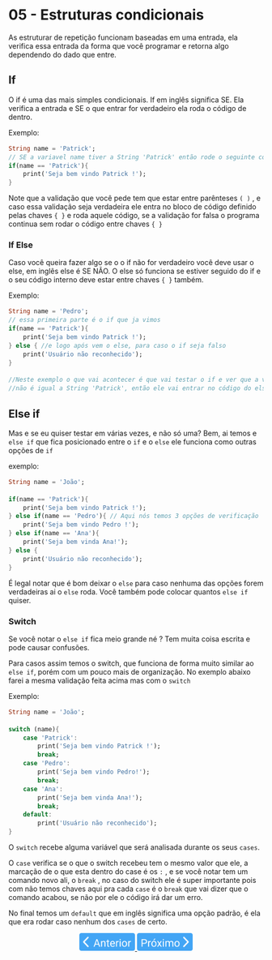 # 05 - Estruturas condicionais

As estruturar de repetição funcionam baseadas em uma entrada, ela verifica essa entrada da forma que você programar e retorna algo dependendo do dado que entre.

## If

O if é uma das mais simples condicionais. If em inglês significa SE. Ela verifica a entrada e SE o que entrar for verdadeiro ela roda o código de dentro.

Exemplo:

```dart
String name = 'Patrick';
// SE a variavel name tiver a String 'Patrick' então rode o seguinte código
if(name == 'Patrick'){
	print('Seja bem vindo Patrick !');
}
```

Note que a validação que você pede tem que estar entre parênteses `( )` , e caso essa validação seja verdadeira ele entra no bloco de código definido pelas chaves `{ }` e roda aquele código, se a validação for falsa o programa continua sem rodar o código entre chaves `{ }`

### If Else

Caso você queira fazer algo se o o if não for verdadeiro você deve usar o else, em inglês else é SE NÃO. O else só funciona se estiver seguido do if e o seu código interno deve estar entre chaves `{ }` também.

Exemplo:

```dart
String name = 'Pedro';
// essa primeira parte é o if que ja vimos
if(name == 'Patrick'){
	print('Seja bem vindo Patrick !');
} else { //e logo após vem o else, para caso o if seja falso
	print('Usuário não reconhecido');
}

//Neste exemplo o que vai acontecer é que vai testar o if e ver que a variavel name
//não é igual a String 'Patrick', então ele vai entrar no código do else
```

## Else if

Mas e se eu quiser testar em várias vezes, e não só uma? Bem, ai temos e `else if` que fica posicionado entre o `if` e o `else` ele funciona como outras opções de `if`

exemplo:

```dart
String name = 'João';

if(name == 'Patrick'){
	print('Seja bem vindo Patrick !');
} else if(name == 'Pedro'){ // Aqui nós temos 3 opções de verificação
	print('Seja bem vindo Pedro !');
} else if(name == 'Ana'){
	print('Seja bem vinda Ana!');
} else {
	print('Usuário não reconhecido');
}
```

É legal notar que é bom deixar o `else` para caso nenhuma das opções forem verdadeiras ai o `else` roda. Você também pode colocar quantos `else if` quiser.

### Switch

Se você notar o `else if` fica meio grande né ? Tem muita coisa escrita e pode causar confusões.

Para casos assim temos o switch, que funciona de forma muito similar ao `else if`, porém com um pouco mais de organização. No exemplo abaixo farei a mesma validação feita acima mas com o `switch`

Exemplo:

```dart
String name = 'João';

switch (name){
	case 'Patrick':
		print('Seja bem vindo Patrick !');
		break;
	case 'Pedro':
		print('Seja bem vindo Pedro!');
		break;
	case 'Ana':
		print('Seja bem vinda Ana!');
		break;
	default:
		print('Usuário não reconhecido');
}
```

O `switch` recebe alguma variável que será analisada durante os seus `cases`.

O `case` verifica se o que o switch recebeu tem o mesmo valor que ele, a marcação de o que esta dentro do case é os `:` , e se você notar tem um comando novo ali, o `break` , no caso do switch ele é super importante pois com não temos chaves aqui pra cada `case` é o `break` que vai dizer que o comando acabou, se não por ele o código irá dar um erro.

No final temos um `default` que em inglês significa uma opção padrão, é ela que era rodar caso nenhum dos `cases` de certo.

<p align="center">
  <a href="04-Operadores.md">
    <img src="../../4noobsAssets/anterior.svg" height=35>
  </a>
  <a href="06-EstruturasDeRepeticao.md">
    <img src="../../4noobsAssets/proximo.svg" height=35>
  </a>
</p>